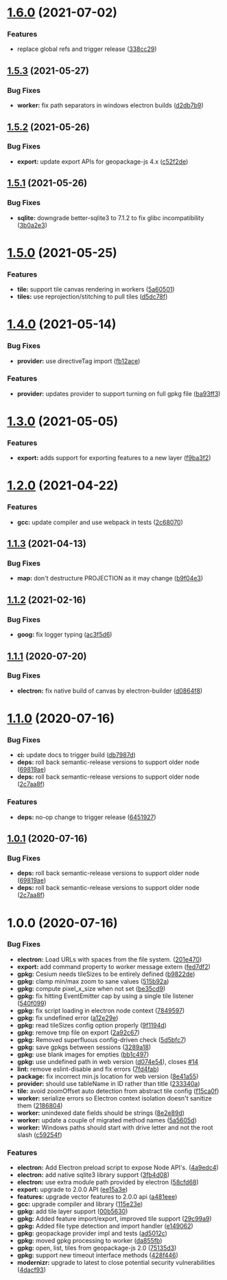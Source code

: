 # [1.6.0](https://github.com/ngageoint/opensphere-plugin-geopackage/compare/v1.5.3...v1.6.0) (2021-07-02)


### Features

* replace global refs and trigger release ([338cc29](https://github.com/ngageoint/opensphere-plugin-geopackage/commit/338cc29e69392ce5a83b397d3625be6db541002b))

## [1.5.3](https://github.com/ngageoint/opensphere-plugin-geopackage/compare/v1.5.2...v1.5.3) (2021-05-27)


### Bug Fixes

* **worker:** fix path separators in windows electron builds ([d2db7b9](https://github.com/ngageoint/opensphere-plugin-geopackage/commit/d2db7b9c7a749b390f328c213da851206220a922))

## [1.5.2](https://github.com/ngageoint/opensphere-plugin-geopackage/compare/v1.5.1...v1.5.2) (2021-05-26)


### Bug Fixes

* **export:** update export APIs for geopackage-js 4.x ([c52f2de](https://github.com/ngageoint/opensphere-plugin-geopackage/commit/c52f2defdeedf477db7e0c3fc6f042dda6eb686e))

## [1.5.1](https://github.com/ngageoint/opensphere-plugin-geopackage/compare/v1.5.0...v1.5.1) (2021-05-26)


### Bug Fixes

* **sqlite:** downgrade better-sqlite3 to 7.1.2 to fix glibc incompatibility ([3b0a2e3](https://github.com/ngageoint/opensphere-plugin-geopackage/commit/3b0a2e34d7ce574993a5e12de3b925d05774ea67))

# [1.5.0](https://github.com/ngageoint/opensphere-plugin-geopackage/compare/v1.4.0...v1.5.0) (2021-05-25)


### Features

* **tile:** support tile canvas rendering in workers ([5a60501](https://github.com/ngageoint/opensphere-plugin-geopackage/commit/5a6050125eb01a37b0cbf794dbf3fda9c9085802))
* **tiles:** use reprojection/stitching to pull tiles ([d5dc78f](https://github.com/ngageoint/opensphere-plugin-geopackage/commit/d5dc78f46c6cb3764832c70e4753af1faf93bc6d))

# [1.4.0](https://github.com/ngageoint/opensphere-plugin-geopackage/compare/v1.3.0...v1.4.0) (2021-05-14)


### Bug Fixes

* **provider:** use directiveTag import ([fb12ace](https://github.com/ngageoint/opensphere-plugin-geopackage/commit/fb12ace77215f54274248ac091d0dd3e8a1a9707))


### Features

* **provider:** updates provider to support turning on full gpkg file ([ba93ff3](https://github.com/ngageoint/opensphere-plugin-geopackage/commit/ba93ff3988f77cea84380ce491fb0f5a3ee47944))

# [1.3.0](https://github.com/ngageoint/opensphere-plugin-geopackage/compare/v1.2.0...v1.3.0) (2021-05-05)


### Features

* **export:** adds support for exporting features to a new layer ([f9ba3f2](https://github.com/ngageoint/opensphere-plugin-geopackage/commit/f9ba3f21231c721431eb5c6939c170689fe0e29b))

# [1.2.0](https://github.com/ngageoint/opensphere-plugin-geopackage/compare/v1.1.3...v1.2.0) (2021-04-22)


### Features

* **gcc:** update compiler and use webpack in tests ([2c68070](https://github.com/ngageoint/opensphere-plugin-geopackage/commit/2c6807077072e686701c775b5fcaad0e5d3eb6fb))

## [1.1.3](https://github.com/ngageoint/opensphere-plugin-geopackage/compare/v1.1.2...v1.1.3) (2021-04-13)


### Bug Fixes

* **map:** don't destructure PROJECTION as it may change ([b9f04e3](https://github.com/ngageoint/opensphere-plugin-geopackage/commit/b9f04e3849052437e492ab7a315c0b74914c7e77))

## [1.1.2](https://github.com/ngageoint/opensphere-plugin-geopackage/compare/v1.1.1...v1.1.2) (2021-02-16)


### Bug Fixes

* **goog:** fix logger typing ([ac3f5d6](https://github.com/ngageoint/opensphere-plugin-geopackage/commit/ac3f5d67799d4525f12b3233290d706c7235dca3))

## [1.1.1](https://github.com/ngageoint/opensphere-plugin-geopackage/compare/v1.1.0...v1.1.1) (2020-07-20)


### Bug Fixes

* **electron:** fix native build of canvas by electron-builder ([d0864f8](https://github.com/ngageoint/opensphere-plugin-geopackage/commit/d0864f842ff5ff0894bedfaf96552eb9d602720b))

# [1.1.0](https://github.com/ngageoint/opensphere-plugin-geopackage/compare/v1.0.0...v1.1.0) (2020-07-16)


### Bug Fixes

* **ci:** update docs to trigger build ([db7987d](https://github.com/ngageoint/opensphere-plugin-geopackage/commit/db7987dad9f421a913561e057e0605c87748011e))
* **deps:** roll back semantic-release versions to support older node ([69819ae](https://github.com/ngageoint/opensphere-plugin-geopackage/commit/69819aebe1fabdbf3bef39ed17f4845c58e9c3d6))
* **deps:** roll back semantic-release versions to support older node ([2c7aa8f](https://github.com/ngageoint/opensphere-plugin-geopackage/commit/2c7aa8f5ab6734cf9c9bfc8886d786c18372242e))


### Features

* **deps:** no-op change to trigger release ([6451927](https://github.com/ngageoint/opensphere-plugin-geopackage/commit/6451927359c72832ec44d7202a9243a57f3267d1))

## [1.0.1](https://github.com/ngageoint/opensphere-plugin-geopackage/compare/v1.0.0...v1.0.1) (2020-07-16)


### Bug Fixes

* **deps:** roll back semantic-release versions to support older node ([69819ae](https://github.com/ngageoint/opensphere-plugin-geopackage/commit/69819aebe1fabdbf3bef39ed17f4845c58e9c3d6))
* **deps:** roll back semantic-release versions to support older node ([2c7aa8f](https://github.com/ngageoint/opensphere-plugin-geopackage/commit/2c7aa8f5ab6734cf9c9bfc8886d786c18372242e))

# 1.0.0 (2020-07-16)


### Bug Fixes

* **electron:** Load URLs with spaces from the file system. ([201e470](https://github.com/ngageoint/opensphere-plugin-geopackage/commit/201e4702160571350e69d2921185e1a41b686f8d))
* **export:** add command property to worker message extern ([fed7df2](https://github.com/ngageoint/opensphere-plugin-geopackage/commit/fed7df29f87814213c43fa0870793e03da2cf58c))
* **gpkg:** Cesium needs tileSizes to be entirely defined ([b9822de](https://github.com/ngageoint/opensphere-plugin-geopackage/commit/b9822dec1cbbd96b860798c38dff0615aeea4968))
* **gpkg:** clamp min/max zoom to sane values ([515b92a](https://github.com/ngageoint/opensphere-plugin-geopackage/commit/515b92afb0b496a48d6d9ea241a7099f10853fbb))
* **gpkg:** compute pixel_x_size when not set ([be35cd9](https://github.com/ngageoint/opensphere-plugin-geopackage/commit/be35cd976bbe844ddea7c9d8db5247efa2eb1796))
* **gpkg:** fix hitting EventEmitter cap by using a single tile listener ([540f099](https://github.com/ngageoint/opensphere-plugin-geopackage/commit/540f0998c7b33c486f4ec8d6322a11f2991ec853))
* **gpkg:** fix script loading in electron node context ([7849597](https://github.com/ngageoint/opensphere-plugin-geopackage/commit/784959789f6b7780d0ef480b2a067ccaeec6ca99))
* **gpkg:** fix undefined error ([a12e29e](https://github.com/ngageoint/opensphere-plugin-geopackage/commit/a12e29e580ec5e46049afec3e0a6103552101e54))
* **gpkg:** read tileSizes config option properly ([9f1194d](https://github.com/ngageoint/opensphere-plugin-geopackage/commit/9f1194dd6d17116aaeb87a907cb65f9fc8f61aa3))
* **gpkg:** remove tmp file on export ([2a92c67](https://github.com/ngageoint/opensphere-plugin-geopackage/commit/2a92c67e1431dd3f970350c95c7819f1dd7d38ea))
* **gpkg:** Removed superfluous config-driven check ([5d5bfc7](https://github.com/ngageoint/opensphere-plugin-geopackage/commit/5d5bfc7202c30346666ce4929ce23d2ae95ca489))
* **gpkg:** save gpkgs between sessions ([3289a18](https://github.com/ngageoint/opensphere-plugin-geopackage/commit/3289a181b3a995939e71c3f528331edb41c8b8f4))
* **gpkg:** use blank images for empties ([bb1c497](https://github.com/ngageoint/opensphere-plugin-geopackage/commit/bb1c49763da5081f1b7bc0c12417e32cf24e3246))
* **gpkg:** use undefined path in web version ([d074e54](https://github.com/ngageoint/opensphere-plugin-geopackage/commit/d074e54035776f5043762cae55d53974f69754c7)), closes [#14](https://github.com/ngageoint/opensphere-plugin-geopackage/issues/14)
* **lint:** remove eslint-disable and fix errors ([7fd4fab](https://github.com/ngageoint/opensphere-plugin-geopackage/commit/7fd4fabbe3e0e0fd14a645755cb39232763cc7f2))
* **package:** fix incorrect min.js location for web version ([8e41a55](https://github.com/ngageoint/opensphere-plugin-geopackage/commit/8e41a55bd89897232c896b16ef8ae26fa00e13d9))
* **provider:** should use tableName in ID rather than title ([233340a](https://github.com/ngageoint/opensphere-plugin-geopackage/commit/233340aa15a739afb923d7a1a692ffeb4a08831e))
* **tile:** avoid zoomOffset auto detection from abstract tile config ([f15ca0f](https://github.com/ngageoint/opensphere-plugin-geopackage/commit/f15ca0fd7c7403c98bba54d28c6dbca3f796d6c2))
* **worker:** serialize errors so Electron context isolation doesn't sanitize them ([2186804](https://github.com/ngageoint/opensphere-plugin-geopackage/commit/2186804808a9fc133810a3f7a8df4f583ba817a7))
* **worker:** unindexed date fields should be strings ([8e2e89d](https://github.com/ngageoint/opensphere-plugin-geopackage/commit/8e2e89db0ed4e9263d72b80f8eda41a888647b9d))
* **worker:** update a couple of migrated method names ([5a5605d](https://github.com/ngageoint/opensphere-plugin-geopackage/commit/5a5605d6762d03cf7b509de87b11b7a1e1e7f5e5))
* **worker:** Windows paths should start with drive letter and not the root slash ([c59254f](https://github.com/ngageoint/opensphere-plugin-geopackage/commit/c59254f58f87e7252c3831fdc8cf19c71b1537e9))


### Features

* **electron:** Add Electron preload script to expose Node API's. ([4a9edc4](https://github.com/ngageoint/opensphere-plugin-geopackage/commit/4a9edc4bc2d87fa77fd466076b6f0d8e17692a17))
* **electron:** add native sqlite3 library support ([3fb4d08](https://github.com/ngageoint/opensphere-plugin-geopackage/commit/3fb4d0824cf60fab32ebbf675b66b70326788580))
* **electron:** use extra module path provided by electron ([58cfd68](https://github.com/ngageoint/opensphere-plugin-geopackage/commit/58cfd68e86369bf395b83f27a8f7a9847f3739cd))
* **export:** upgrade to 2.0.0 API ([ee15a3e](https://github.com/ngageoint/opensphere-plugin-geopackage/commit/ee15a3e3ad7419248f8f5f79a1a629e58306237b))
* **features:** upgrade vector features to 2.0.0 api ([a481eee](https://github.com/ngageoint/opensphere-plugin-geopackage/commit/a481eee665e7cc6eb6f6fa982ea77bb27c964081))
* **gcc:** upgrade compiler and library ([115e23e](https://github.com/ngageoint/opensphere-plugin-geopackage/commit/115e23ea1424f3ef5a0104e5aae00b448647b358))
* **gpkg:** add tile layer support ([00b5630](https://github.com/ngageoint/opensphere-plugin-geopackage/commit/00b5630ba87f531a365c6b53fd9ae89dafbdc268))
* **gpkg:** Added feature import/export, improved tile support ([29c99a9](https://github.com/ngageoint/opensphere-plugin-geopackage/commit/29c99a9964fbab92351f6a9747ac4312c028eec6))
* **gpkg:** Added file type detection and import handler ([e149062](https://github.com/ngageoint/opensphere-plugin-geopackage/commit/e149062bca0adad2bcd1855cf572ac1b33dbddb5))
* **gpkg:** geopackage provider impl and tests ([ad5012c](https://github.com/ngageoint/opensphere-plugin-geopackage/commit/ad5012cea0ef7afac53dcd1b66c5ae2d57b1b271))
* **gpkg:** moved gpkg processing to worker ([da855fb](https://github.com/ngageoint/opensphere-plugin-geopackage/commit/da855fbd52f4b57b2ed7fb382665b7491dfa5e67))
* **gpkg:** open, list, tiles from geopackage-js 2.0 ([75135d3](https://github.com/ngageoint/opensphere-plugin-geopackage/commit/75135d3efe3c858357e7173b2f0c46d49f91d8be))
* **gpkg:** support new timeout interface methods ([428f446](https://github.com/ngageoint/opensphere-plugin-geopackage/commit/428f44643ee8203e12afa53e2eef1b7cfd3dc62a))
* **modernizr:** upgrade to latest to close potential security vulnerabilities ([4dacf93](https://github.com/ngageoint/opensphere-plugin-geopackage/commit/4dacf932f3d7e3a28f9d17d1c38a13cd2f025570))
